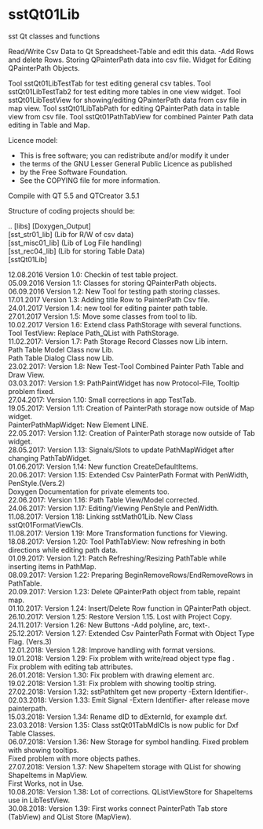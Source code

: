 # sstQt01Lib
sst Qt classes and functions

Read/Write Csv Data to Qt Spreadsheet-Table and edit this data.
   -Add Rows and delete Rows.
Storing QPainterPath data into csv file.
Widget for Editing QPainterPath Objects.

Tool sstQt01LibTestTab for test editing general csv tables.
Tool sstQt01LibTestTab2 for test editing more tables in one view widget.
Tool sstQt01LibTestView for showing/editing QPainterPath data from csv file in map view.
Tool sstQt01LibTabPath for editing QPainterPath data in table view from csv file.
Tool sstQt01PathTabView for combined Painter Path data editing in Table and Map.

Licence model:
* This is free software; you can redistribute and/or modify it under
* the terms of the GNU Lesser General Public Licence as published
* by the Free Software Foundation.
* See the COPYING file for more information.

Compile with QT 5.5 and QTCreator 3.5.1

Structure of coding projects should be:

.. [libs]
   [Doxygen_Output] <BR>
   [sst_str01_lib] (Lib for R/W of csv data) <BR>
   [sst_misc01_lib] (Lib of Log File handling) <BR>
   [sst_rec04_lib] (Lib for storing Table Data) <BR>
   [sstQt01Lib] <BR>

12.08.2016  Version 1.0: Checkin of test table project. <BR>
05.09.2016  Version 1.1: Classes for storing QPainterPath objects. <BR>
06.09.2016  Version 1.2: New Tool for testing path storing classes. <BR>
17.01.2017  Version 1.3: Adding title Row to PainterPath Csv file. <BR>
24.01.2017  Version 1.4: new tool for editing painter path table. <BR>
27.01.2017  Version 1.5: Move some classes from tool to lib. <BR>
10.02.2017  Version 1.6: Extend class PathStorage with several functions. <BR>
                         Tool TestView: Replace Path_QList with PathStorage. <BR>
11.02.2017: Version 1.7: Path Storage Record Classes now Lib intern. <BR>
                         Path Table Model Class now Lib. <BR>
                         Path Table Dialog Class now Lib. <BR>
23.02.2017: Version 1.8: New Test-Tool Combined Painter Path Table and Draw View. <BR>
03.03.2017: Version 1.9: PathPaintWidget has now Protocol-File, Tooltip problem fixed. <BR>
27.04.2017: Version 1.10: Small corrections in app TestTab. <BR>
19.05.2017: Version 1.11: Creation of PainterPath storage now outside of Map widget. <BR>
                          PainterPathMapWidget: New Element LINE. <BR>
22.05.2017: Version 1.12: Creation of PainterPath storage now outside of Tab widget. <BR>
28.05.2017: Version 1.13: Signals/Slots to update PathMapWidget after changing PathTabWidget.<BR>
01.06.2017: Version 1.14: New function CreateDefaultItems.  <BR>
20.06.2017: Version 1.15: Extended Csv PainterPath Format with PenWidth, PenStyle.(Vers.2) <BR>
                          Doxygen Documentation for private elements too. <BR>
22.06.2017: Version 1.16: Path Table View/Model corrected. <BR>
24.06.2017: Version 1.17: Editing/Viewing PenStyle and PenWidth. <BR>
11.08.2017: Version 1.18: Linking sstMath01Lib. New Class sstQt01FormatViewCls. <BR>
11.08.2017: Version 1.19: More Transformation functions for Viewing. <BR>
18.08.2017: Version 1.20: Tool PathTabView: Now refreshing in both directions while editing path data. <BR>
01.09.2017: Version 1.21: Patch Refreshing/Resizing PathTable while inserting items in PathMap. <BR>
08.09.2017: Version 1.22: Preparing BeginRemoveRows/EndRemoveRows in PathTable. <BR>
20.09.2017: Version 1.23: Delete QPainterPath object from table, repaint map. <BR>
01.10.2017: Version 1.24: Insert/Delete Row function in QPainterPath object. <BR>
26.10.2017: Version 1.25: Restore Version 1.15. Lost with Project Copy. <BR>
24.11.2017: Version 1.26: New Buttons -Add polyline, arc, text-. <BR>
25.12.2017: Version 1.27: Extended Csv PainterPath Format with Object Type Flag. (Vers.3) <BR>
12.01.2018: Version 1.28: Improve handling with format versions. <BR>
19.01.2018: Version 1.29: Fix problem with write/read object type flag . <BR>
                          Fix problem with editing tab attributes. <BR>
26.01.2018: Version 1.30: Fix problem with drawing element arc. <BR>
19.02.2018: Version 1.31: Fix problem with showing tooltip string. <BR>
27.02.2018: Version 1.32: sstPathItem get new property -Extern Identifier-.  <BR>
02.03.2018: Version 1.33: Emit Signal -Extern Identifier- after release move painterpath. <BR>
15.03.2018: Version 1.34: Rename dID to dExternId, for example dxf. <BR>
23.03.2018: Version 1.35: Class sstQt01TabMdlCls is now public for Dxf Table Classes. <BR>
06.07.2018: Version 1.36: New Storage for symbol handling. Fixed problem with showing tooltips. <BR>
                          Fixed problem with more objects pathes. <BR>
27.07.2018: Version 1.37: New ShapeItem storage with QList for showing ShapeItems in MapView. <BR>
                          First Works, not in Use. <BR>
10.08.2018: Version 1.38: Lot of corrections. QListViewStore for ShapeItems use in LibTestView. <BR>
30.08.2018: Version 1.39: First works connect PainterPath Tab store (TabView) and QList Store (MapView). <BR>


